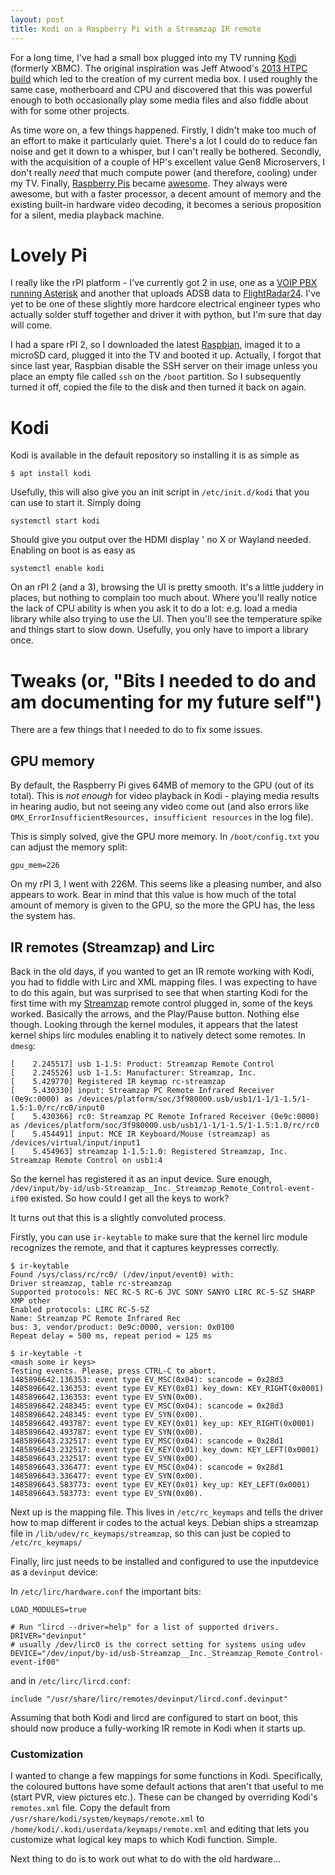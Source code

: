 ```yaml
---
layout: post
title: Kodi on a Raspberry Pi with a Streamzap IR remote
---
```

For a long time, I've had a small box plugged into my TV running [Kodi](https://kodi.tv) (formerly XBMC). The original inspiration was Jeff Atwood's [2013 HTPC build](https://blog.codinghorror.com/the-2013-htpc-build/) which led to the creation of my current media box. I used roughly the same case, motherboard and CPU and discovered that this was powerful enough to both occasionally play some media files and also fiddle about with for some other projects.

As time wore on, a few things happened. Firstly, I didn't make too much of an effort to make it particularly quiet. There's a lot I could do to reduce fan noise and get it down to a whisper, but I can't really be bothered. Secondly, with the acquisition of a couple of HP's excellent value Gen8 Microservers, I don't really *need* that much compute power (and therefore, cooling) under my TV. Finally, [Raspberry Pis](https://www.raspberrypi.org/) became [awesome](https://www.raspberrypi.org/products/raspberry-pi-3-model-b/). They always were awesome, but with a faster processor, a decent amount of memory and the existing built-in hardware video decoding, it becomes a serious proposition for a silent, media playback machine.

# Lovely Pi

I really like the rPI platform - I've currently got 2 in use, one as a [VOIP PBX running Asterisk](/2007/03/19/setting-up-home-voip-with-asterisk/) and another that uploads ADSB data to [FlightRadar24](https://www.flightradar24.com). I've yet to be one of these slightly more hardcore electrical engineer types who actually solder stuff together and driver it with python, but I'm sure that day will come. 

I had a spare rPI 2, so I downloaded the latest [Raspbian](https://www.raspbian.org/), imaged it to a microSD card, plugged it into the TV and booted it up. Actually, I forgot that since last year, Raspbian disable the SSH server on their image unless you place an empty file called `ssh` on the `/boot` partition. So I subsequently turned it off, copied the file to the disk and then turned it back on again. 

# Kodi

Kodi is available in the default repository so installing it is as simple as 
```shell
$ apt install kodi
```
Usefully, this will also give you an init script in `/etc/init.d/kodi` that you can use to start it. Simply doing
```shell
systemctl start kodi
```
Should give you output over the HDMI display ' no X or Wayland needed. Enabling on boot is as easy as
```shell
systemctl enable kodi
```
On an rPI 2 (and a 3), browsing the UI is pretty smooth. It's a little juddery in places, but nothing to complain too much about. Where you'll really notice the lack of CPU ability is when you ask it to do a lot: e.g. load a media library while also trying to use the UI. Then you'll see the temperature spike and things start to slow down. Usefully, you only have to import a library once.

# Tweaks (or, "Bits I needed to do and am documenting for my future self")

There are a few things that I needed to do to fix some issues.

## GPU memory

By default, the Raspberry Pi gives 64MB of memory to the GPU (out of its total). This is *not enough* for video playback in Kodi - playing media results in hearing audio, but not seeing any video come out (and also errors like `OMX_ErrorInsufficientResources, insufficient resources` in the log file). 

This is simply solved, give the GPU more memory. In `/boot/config.txt` you can adjust the memory split:
```
gpu_mem=226
```
On my rPI 3, I went with 226M. This seems like a pleasing number, and also appears to work. Bear in mind that this value is how much of the total amount of memory is given to the GPU, so the more the GPU has, the less the system has. 

## IR remotes (Streamzap) and Lirc

Back in the old days, if you wanted to get an IR remote working with Kodi, you had to fiddle with Lirc and XML mapping files. I was expecting to have to do this again, but was surprised to see that when starting Kodi for the first time with my [Streamzap](http://www.streamzap.com/consumer/pc_remote/index.php) remote control plugged in, some of the keys worked. Basically the arrows, and the Play/Pause button. Nothing else though. Looking through the kernel modules, it appears that the latest kernel ships lirc modules enabling it to natively detect some remotes. In `dmesg`:
```
[    2.245517] usb 1-1.5: Product: Streamzap Remote Control
[    2.245526] usb 1-1.5: Manufacturer: Streamzap, Inc.
[    5.429770] Registered IR keymap rc-streamzap
[    5.430330] input: Streamzap PC Remote Infrared Receiver (0e9c:0000) as /devices/platform/soc/3f980000.usb/usb1/1-1/1-1.5/1-1.5:1.0/rc/rc0/input0
[    5.430366] rc0: Streamzap PC Remote Infrared Receiver (0e9c:0000) as /devices/platform/soc/3f980000.usb/usb1/1-1/1-1.5/1-1.5:1.0/rc/rc0
[    5.454491] input: MCE IR Keyboard/Mouse (streamzap) as /devices/virtual/input/input1
[    5.454963] streamzap 1-1.5:1.0: Registered Streamzap, Inc. Streamzap Remote Control on usb1:4
```
So the kernel has registered it as an input device. Sure enough, `/dev/input/by-id/usb-Streamzap__Inc._Streamzap_Remote_Control-event-if00` existed. So how could I get all the keys to work?

It turns out that this is a slightly convoluted process.

Firstly, you can use `ir-keytable` to make sure that the kernel lirc module recognizes the remote, and that it captures keypresses correctly. 
```shell
$ ir-keytable
Found /sys/class/rc/rc0/ (/dev/input/event0) with:
Driver streamzap, table rc-streamzap
Supported protocols: NEC RC-5 RC-6 JVC SONY SANYO LIRC RC-5-SZ SHARP XMP other 
Enabled protocols: LIRC RC-5-SZ 
Name: Streamzap PC Remote Infrared Rec
bus: 3, vendor/product: 0e9c:0000, version: 0x0100
Repeat delay = 500 ms, repeat period = 125 ms

$ ir-keytable -t
<mash some ir keys>
Testing events. Please, press CTRL-C to abort.
1485896642.136353: event type EV_MSC(0x04): scancode = 0x28d3
1485896642.136353: event type EV_KEY(0x01) key_down: KEY_RIGHT(0x0001)
1485896642.136353: event type EV_SYN(0x00).
1485896642.248345: event type EV_MSC(0x04): scancode = 0x28d3
1485896642.248345: event type EV_SYN(0x00).
1485896642.493787: event type EV_KEY(0x01) key_up: KEY_RIGHT(0x0001)
1485896642.493787: event type EV_SYN(0x00).
1485896643.232517: event type EV_MSC(0x04): scancode = 0x28d1
1485896643.232517: event type EV_KEY(0x01) key_down: KEY_LEFT(0x0001)
1485896643.232517: event type EV_SYN(0x00).
1485896643.336477: event type EV_MSC(0x04): scancode = 0x28d1
1485896643.336477: event type EV_SYN(0x00).
1485896643.583773: event type EV_KEY(0x01) key_up: KEY_LEFT(0x0001)
1485896643.583773: event type EV_SYN(0x00).
```
Next up is the mapping file. This lives in `/etc/rc_keymaps` and tells the driver how to map different ir codes to the actual keys. Debian ships a streamzap file in `/lib/udev/rc_keymaps/streamzap`, so this can just be copied to `/etc/rc_keymaps/`

Finally, lirc just needs to be installed and configured to use the inputdevice as a `devinput` device:

In `/etc/lirc/hardware.conf` the important bits:
```
LOAD_MODULES=true

# Run "lircd --driver=help" for a list of supported drivers.
DRIVER="devinput"
# usually /dev/lirc0 is the correct setting for systems using udev 
DEVICE="/dev/input/by-id/usb-Streamzap__Inc._Streamzap_Remote_Control-event-if00"
```
and in `/etc/lirc/lircd.conf`:
```
include "/usr/share/lirc/remotes/devinput/lircd.conf.devinput"
```
Assuming that both Kodi and lircd are configured to start on boot, this should now produce a fully-working IR remote in Kodi when it starts up.

### Customization

I wanted to change a few mappings for some functions in Kodi. Specifically, the coloured buttons have some default actions that aren't that useful to me (start PVR, view pictures etc.). These can be changed by overriding Kodi's `remotes.xml` file. Copy the default from `/usr/share/kodi/system/keymaps/remote.xml` to `/home/kodi/.kodi/userdata/keymaps/remote.xml` and editing that lets you customize what logical key maps to which Kodi function. Simple.

Next thing to do is to work out what to do with the old hardware...